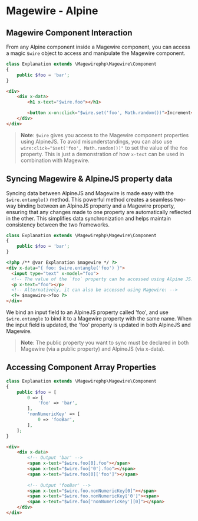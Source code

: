 # Magewire - Alpine

## Magewire Component Interaction
From any Alpine component inside a Magewire component, you can access a magic `$wire` object to access and manipulate the
Magewire component.
```php
class Explanation extends \Magewirephp\Magewire\Component
{
    public $foo = 'bar';
}
```

```html
<div>
    <div x-data>
        <h1 x-text="$wire.foo"></h1>

        <button x-on:click="$wire.set('foo', Math.random())">Increment</button>
    </div>
</div>
```

> **Note**: `$wire` gives you access to the Magewire component properties using AlpineJS. To avoid misunderstandings, you can
> also use `wire:click="$set('foo', Math.random())"` to set the value of the `foo` property. This is just a
> demonstration of how `x-text` can be used in combination with Magewire.

## Syncing Magewire & AlpineJS property data
Syncing data between AlpineJS and Magewire is made easy with the `$wire.entangle()` method. This powerful method creates
a seamless two-way binding between an AlpineJS property and a Magewire property, ensuring that any changes made to one
property are automatically reflected in the other. This simplifies data synchronization and helps maintain consistency
between the two frameworks.

```php
class Explanation extends \Magewirephp\Magewire\Component
{
    public $foo = 'bar';
}
```

```html
<?php /** @var Explanation $magewire */ ?>
<div x-data="{ foo: $wire.entangle('foo') }">
  <input type="text" x-model="foo">
  <!-- The value of the `foo` property can be accessed using Alpine JS: -->
  <p x-text="foo"></p>
  <!-- Alternatively, it can also be accessed using Magewire: -->
  <?= $magewire->foo ?>
</div>
```

We bind an input field to an AlpineJS property called 'foo', and use `$wire.entangle` to bind it to a Magewire property with the same name. When the input field is updated, the 'foo' property is updated in both AlpineJS and Magewire.

> **Note**: The public property you want to sync must be declared in both Magewire (via a public property) and AlpineJS (via x-data).

## Accessing Component Array Properties
```php
class Explanation extends \Magewirephp\Magewire\Component
{
    public $foo = [
        0 => [    
            'foo' => 'bar',
        ],
        'nonNumericKey' => [
            0 => 'fooBar',
        ],
    ];
}
```

```html
<div>
    <div x-data>
        <!-- Output 'bar' -->
        <span x-text="$wire.foo[0].foo"></span>
        <span x-text="$wire.foo['0'].foo"></span>
        <span x-text="$wire.foo[0]['foo']"></span>
        
        <!-- Output 'fooBar' -->
        <span x-text="$wire.foo.nonNumericKey[0]"></span>
        <span x-text="$wire.foo.nonNumericKey['0']"><span>
        <span x-text="$wire.foo['nonNumericKey'][0]"></span>
    </div>
</div>
```
